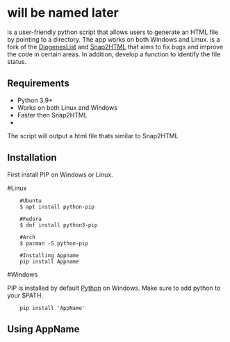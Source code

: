 # <AppName> will be named later
<AppName> is a user-friendly python script that allows users to generate an HTML file by pointing to a directory. The app works on both Windows and Linux. <AppName> is a fork of the [DiogenesList](https://github.com/ZapperDJ/DiogenesList) and [Snap2HTML](https://www.rlvision.com/snap2html/) that aims to fix bugs and improve the code in certain areas. In addition, <AppName> develop a function to identify the file status.


## Requirements

- Python 3.9+
- Works on both Linux and Windows
- Faster then Snap2HTML
- 

The script will output a html file thats similar to Snap2HTML


## Installation
First install PIP on Windows or Linux. 


#Linux
```
    #Ubuntu
    $ apt install python-pip
    
    #Fedora
    $ dnf install python3-pip
    
    #Arch
    $ pacman -S python-pip
    
    #Installing Appname
    pip install Appname
```

#Windows
    
PIP is installed by default [Python](https://www.python.org/downloads/windows/) on Windows. Make sure to add python to your $PATH.
```
    pip install 'AppName'
```

## Using AppName








